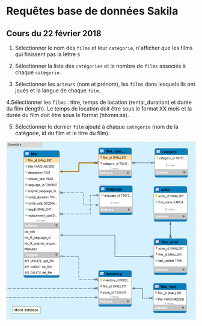 # Requêtes base de données Sakila


## Cours du 22 février 2018

1. Sélectionner le nom des `films` et leur `catégorie`, n'afficher que les films qui finissent pas la lettre `S`

2. Sélectionner la liste des `catégories` et le nombre de `films` associés à chaque `catégorie`.

3. Sélectionner les `acteurs` (nom et prénom), les `films` dans lesquels ils ont joués et la langue de chaque `film`.

4.Sélectionner les `films` : titre, temps de location (rental_duration) et durée du film (length). Le temps de location doit être sous le format XX mois et la durée du film doit être sous le format (hh:mm:ss).

5. Sélectionner le dernier `film` ajouté à chaque `catégorie` (nom de la catégorie, id du film et le titre du film).


![Customer Data](images/request_2018_02_22.JPG)
